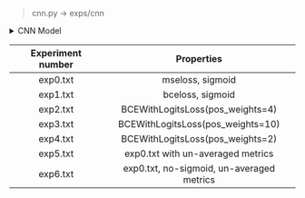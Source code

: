 > cnn.py -> exps/cnn

<details>
<summary>CNN Model</summary>
  
```python
self.encoder = nn.Sequential(
        nn.Conv2d(2, 32, stride=(1, 1), kernel_size=(2, 2), padding=1),
        nn.LeakyReLU(0.01),
        nn.Conv2d(32, 64, stride=(1, 1), kernel_size=(2, 2), padding=1),
        nn.LeakyReLU(0.01),
        nn.Conv2d(64, 64, stride=(1, 1), kernel_size=(2, 2), padding=1),
        nn.LeakyReLU(0.01),
        nn.Conv2d(64, 64, stride=(1, 1), kernel_size=(2, 2), padding=1),
        nn.Flatten(),
        nn.Linear(6400, 128),
        nn.Linear(128, 64),
    )
    self.decoder = nn.Sequential(
        nn.Linear(64, 6400),
        nn.Unflatten(1, [64, 10, 10]),
        nn.ConvTranspose2d(64, 64, stride=(1, 1), kernel_size=(2, 2), padding=1),
        nn.LeakyReLU(0.01),
        nn.ConvTranspose2d(64, 64, stride=(1, 1), kernel_size=(2, 2), padding=1),
        nn.LeakyReLU(0.01),
        nn.ConvTranspose2d(64, 32, stride=(1, 1), kernel_size=(2, 2), padding=1),
        nn.LeakyReLU(0.01),
        nn.ConvTranspose2d(32, 32, stride=(1, 1), kernel_size=(2, 2), padding=1),
        nn.LeakyReLU(0.01),
        nn.ConvTranspose2d(32, 1, stride=(1, 1), kernel_size=(2, 2), padding=1),
        # nn.Sigmoid(),
    )
```
  
</details>

| Experiment number |                Properties                 |
| :---------------: | :---------------------------------------: |
|     exp0.txt      |             mseloss, sigmoid              |
|     exp1.txt      |             bceloss, sigmoid              |
|     exp2.txt      |     BCEWithLogitsLoss(pos_weights=4)      |
|     exp3.txt      |     BCEWithLogitsLoss(pos_weights=10)     |
|     exp4.txt      |     BCEWithLogitsLoss(pos_weights=2)      |
|     exp5.txt      |     exp0.txt with un-averaged metrics     |
|     exp6.txt      | exp0.txt, no-sigmoid, un-averaged metrics |